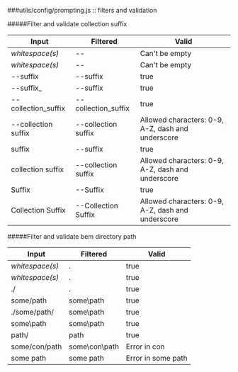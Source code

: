 ###utils/config/prompting.js :: filters and validation

#####Filter and validate collection suffix

Input | Filtered | Valid
----- | -------- | -----
_whitespace(s)_ | -- | Can't be empty
_whitespace(s)_ | -- | Can't be empty
--suffix | --suffix | true
 --suffix_ | --suffix | true
--collection_suffix | --collection_suffix | true
--collection suffix | --collection suffix | Allowed characters: 0-9, A-Z, dash and underscore
suffix | --suffix | true
collection suffix | --collection suffix | Allowed characters: 0-9, A-Z, dash and underscore
Suffix | --Suffix | true
Collection Suffix | --Collection Suffix | Allowed characters: 0-9, A-Z, dash and underscore
#####Filter and validate bem directory path

Input | Filtered | Valid
----- | -------- | -----
_whitespace(s)_ | . | true
_whitespace(s)_ | . | true
./ | . | true
some/path | some\path | true
 ./some/path/ | some\path | true
some\path  | some\path | true
path/ | path | true
some/con/path | some\con\path | Error in con
some path | some path | Error in some path
